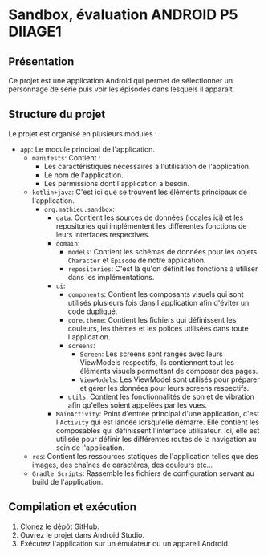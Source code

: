# Sandbox, évaluation ANDROID P5 DIIAGE1

## Présentation
Ce projet est une application Android qui permet de sélectionner un personnage de série puis voir les épisodes dans lesquels il apparaît.

## Structure du projet

Le projet est organisé en plusieurs modules :

- `app`: Le module principal de l'application.
  - `manifests`: Contient :
    - Les caractéristiques nécessaires à l'utilisation de l'application.
    - Le nom de l'application.
    - Les permissions dont l'application a besoin.
  - `kotlin+java`: C'est ici que se trouvent les éléments principaux de l'application.
    - `org.mathieu.sandbox`:
      - `data`: Contient les sources de données (locales ici) et les repositories qui implémentent les différentes fonctions de leurs interfaces respectives.
      - `domain`:
        - `models`: Contient les schémas de données pour les objets `Character` et `Episode` de notre application.
        - `repositories`: C'est là qu'on définit les fonctions à utiliser dans les implémentations.
      - `ui`:
        - `components`: Contient les composants visuels qui sont utilisés plusieurs fois dans l'application afin d'éviter un code dupliqué.
        - `core.theme`: Contient les fichiers qui définissent les couleurs, les thèmes et les polices utilisées dans toute l'application.
        - `screens`: 
          - `Screen`: Les screens sont rangés avec leurs ViewModels respectifs, ils contiennent tout les éléments visuels permettant de composer des pages.
          - `ViewModels`: Les ViewModel sont utilisés pour préparer et gérer les données pour leurs screens respectifs.
        - `utils`: Contient les fonctionnalités de son et de vibration afin qu'elles soient appelées par les vues.
      - `MainActivity`: Point d'entrée principal d'une application, c'est l'`Activity` qui est lancée lorsqu'elle démarre. Elle contient les composables qui définissent l'interface utilisateur. Ici, elle est utilisée pour définir les différentes routes de la navigation au sein de l'application.
  - `res`: Contient les ressources statiques de l'application telles que des images, des chaînes de caractères, des couleurs etc...
  - `Gradle Scripts`: Rassemble les fichiers de configuration servant au build de l'application.

## Compilation et exécution
1. Clonez le dépôt GitHub.
2. Ouvrez le projet dans Android Studio.
3. Exécutez l'application sur un émulateur ou un appareil Android.
